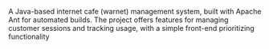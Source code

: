 A Java-based internet cafe (warnet) management system, built with Apache Ant for automated builds. The project offers features for managing customer sessions and tracking usage, with a simple front-end prioritizing functionality
